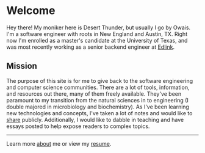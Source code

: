 # Welcome

Hey there! My moniker here is Desert Thunder, but usually I go by Owais.
I'm a software engineer with roots in New England and Austin, TX.
Right now I'm enrolled as a master's candidate at the University of Texas, and
was most recently working as a senior backend engineer at [Edlink](https://ed.link/).

## Mission

The purpose of this site is for me to give back to the software engineering and computer
science communities. There are a lot of tools, information, and resources out there,
many of them freely available. They've been paramount to my transition from the
natural sciences in to engineering (I double majored in microbiology and biochemistry).
As I've been learning new technologies and concepts, I've taken a lot of notes and
would like to [share](https://desertthunder.github.io/garden/) publicly. Additionally,
I would like to dabble in teaching and have essays posted to help expose readers
to complex topics.

---

Learn more [about](/about) me or view my [resume](/curriculum-vitae).

